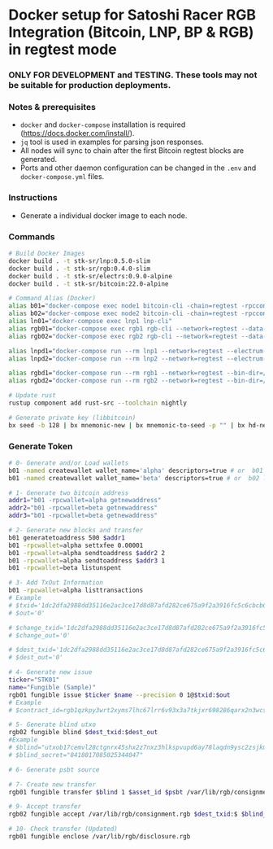 # Docker setup for Satoshi Racer RGB Integration (Bitcoin, LNP, BP & RGB) in regtest mode

### ONLY FOR DEVELOPMENT and TESTING. These tools may not be suitable for production deployments.

### Notes & prerequisites

- `docker` and `docker-compose` installation is required (https://docs.docker.com/install/).
- `jq` tool is used in examples for parsing json responses.
- All nodes will sync to chain after the first Bitcoin regtest blocks are generated.
- Ports and other daemon configuration can be changed in the `.env` and `docker-compose.yml` files.

### Instructions

- Generate a individual docker image to each node.

### Commands

```bash
# Build Docker Images
docker build . -t stk-sr/lnp:0.5.0-slim
docker build . -t stk-sr/rgb:0.4.0-slim
docker build . -t stk-sr/electrs:0.9.0-alpine
docker build . -t stk-sr/bitcoin:22.0-alpine

# Command Alias (Docker)
alias b01="docker-compose exec node1 bitcoin-cli -chain=regtest -rpcconnect=localhost -rpcport=18889 -rpcuser=bitcoin -rpcpassword=bitcoin"
alias b02="docker-compose exec node2 bitcoin-cli -chain=regtest -rpcconnect=localhost -rpcport=18889 -rpcuser=bitcoin -rpcpassword=bitcoin"
alias ln01="docker-compose exec lnp1 lnp-cli"
alias rgb01="docker-compose exec rgb1 rgb-cli --network=regtest --data-dir=/var/lib/rgb/"
alias rgb02="docker-compose exec rgb2 rgb-cli --network=regtest --data-dir=/var/lib/rgb/"

alias lnpd1="docker-compose run --rm lnp1 --network=regtest --electrum-port=50001 --electrum-server=electrs"
alias lnpd2="docker-compose run --rm lnp2 --network=regtest --electrum-port=50001 --electrum-server=electrs"

alias rgbd1="docker-compose run --rm rgb1 --network=regtest --bin-dir=/usr/local/bin/ --data-dir=/var/lib/rgb/ --electrum=electrs:50001"
alias rgbd2="docker-compose run --rm rgb2 --network=regtest --bin-dir=/usr/local/bin/ --data-dir=/var/lib/rgb/ --electrum=electrs:50001"

# Update rust
rustup component add rust-src --toolchain nightly

# Generate private key (libbitcoin)
bx seed -b 128 | bx mnemonic-new | bx mnemonic-to-seed -p "" | bx hd-new
```

### Generate Token

```bash
# 0- Generate and/or Load wallets
b01 -named createwallet wallet_name='alpha' descriptors=true # or  b01 loadwallet alpha
b01 -named createwallet wallet_name='beta' descriptors=true # or  b02 loadwallet beta

# 1- Generate two bitcoin address
addr1="b01 -rpcwallet=alpha getnewaddress"
addr2="b01 -rpcwallet=beta getnewaddress"
addr3="b01 -rpcwallet=beta getnewaddress"

# 2- Generate new blocks and transfer
b01 generatetoaddress 500 $addr1
b01 -rpcwallet=alpha settxfee 0.00001
b01 -rpcwallet=alpha sendtoaddress $addr2 2 
b01 -rpcwallet=alpha sendtoaddress $addr3 1 
b01 -rpcwallet=beta listunspent

# 3- Add TxOut Information
b01 -rpcwallet=alpha listtransactions
# Example
# $txid='1dc2dfa2988dd35116e2ac3ce17d8d87afd282ce675a9f2a3916fc5c6cbcb08c'
# $out='0'

# $change_txid='1dc2dfa2988dd35116e2ac3ce17d8d87afd282ce675a9f2a3916fc5c6cbcb08c'
# $change_out='0'

# $dest_txid='1dc2dfa2988dd35116e2ac3ce17d8d87afd282ce675a9f2a3916fc5c6cbcb08c'
# $dest_out='0'

# 4- Generate new issue
ticker="STK01"
name="Fungible (Sample)"
rgb01 fungible issue $ticker $name --precision 0 1@$txid:$out
# Example
# $contract_id=rgb1qzkpy3wrt2xyms7lhc67lrr6v93x3a7tkjxr698286qarx2n3wcslhlevj

# 5- Generate blind utxo
rgb02 fungible blind $dest_txid:$dest_out
#Example
# $blind="utxob17cemvl28ctgnrx45shx2z7nxz3hlkspvupd6ay78laqdn9ysc2zsjkm6t8"
# $blind_secret="8418017085025344047"

# 6- Generate psbt source

# 7- Create new transfer
rgb01 fungible transfer $blind 1 $asset_id $psbt /var/lib/rgb/consignment.rgb /var/lib/rgb/disclosure.rgb /var/lib/rgb/invoice.rgb -a $txid:$out -i $change_txid:$change_out

# 9- Accept transfer
rgb02 fungible accept /var/lib/rgb/consignment.rgb $dest_txid:$ $blind_secret

# 10- Check transfer (Updated)
rgb01 fungible enclose /var/lib/rgb/disclosure.rgb

```
